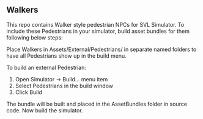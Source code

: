 ## Walkers

This repo contains Walker style pedestrian NPCs for SVL Simulator.
To include these Pedestrians in your simulator, build asset bundles for them following below steps:

Place Walkers in Assets/External/Pedestrians/ in separate named folders to have all Pedestrians show up in the build menu.

To build an external Pedestrian:

1. Open Simulator -> Build... menu item
2. Select Pedestrians in the build window
3. Click Build

The bundle will be built and placed in the AssetBundles folder in source code. Now build the simulator. 
